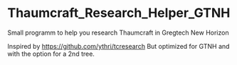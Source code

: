 # Thaumcraft_Research_Helper_GTNH

Small programm to help you research Thaumcraft in Gregtech New Horizon

Inspired by https://github.com/ythri/tcresearch
But optimized for GTNH and with the option for a 2nd tree.
